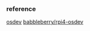 ### reference
[osdev](https://wiki.osdev.org/Raspberry_Pi_Bare_Bones)
[babbleberry/rpi4-osdev](https://github.com/babbleberry/rpi4-osdev)
